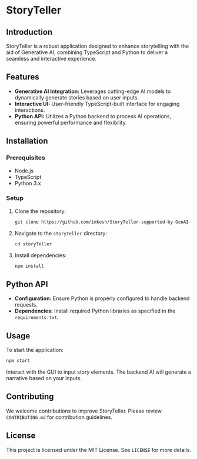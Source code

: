
# StoryTeller

## Introduction
StoryTeller is a robust application designed to enhance storytelling with the aid of Generative AI, combining TypeScript and Python to deliver a seamless and interactive experience.

## Features
- **Generative AI Integration:** Leverages cutting-edge AI models to dynamically generate stories based on user inputs.
- **Interactive UI:** User-friendly TypeScript-built interface for engaging interactions.
- **Python API:** Utilizes a Python backend to process AI operations, ensuring powerful performance and flexibility.

## Installation

### Prerequisites
- Node.js
- TypeScript
- Python 3.x

### Setup
1. Clone the repository:
   ```bash
   git clone https://github.com/imkesh/StoryTeller-supported-by-GenAI-.git
   ```
2. Navigate to the `storyTeller` directory:
   ```bash
   cd storyTeller
   ```
3. Install dependencies:
   ```bash
   npm install
   ```

## Python API
- **Configuration:** Ensure Python is properly configured to handle backend requests.
- **Dependencies:** Install required Python libraries as specified in the `requirements.txt`.

## Usage
To start the application:
```bash
npm start
```
Interact with the GUI to input story elements. The backend AI will generate a narrative based on your inputs.

## Contributing
We welcome contributions to improve StoryTeller. Please review `CONTRIBUTING.md` for contribution guidelines.

## License
This project is licensed under the MIT License. See `LICENSE` for more details.
